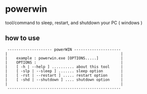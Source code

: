# powerwin
tool/command to sleep, restart, and shutdown your PC ( windows )

## how to use
```
 -------------------- powerWIN ---------------------
|                                                   |
|    example : powerwin.exe [OPTIONS.....]          |
|    OPTIONS :                                      |
|    [ -h | --help ] .......... about this tool     |
|    [ -slp | --sleep ] ....... sleep option        |
|    [ -rst | --restart ] ..... restart option      |
|    [ -shd | --shutdown ] .... shutdown option     |
|                                                   |
 ---------------------------------------------------
```
